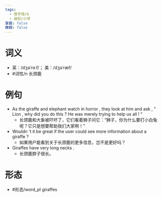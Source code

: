 ```yaml
---
tags:
  - 首字母/G
  - 级别/小学
掌握: false
模糊: false
---
```

# 词义
- 英：/dʒəˈrɑːf/； 美：/dʒəˈræf/
- #词性/n  长颈鹿
# 例句
- As the giraffe and elephant watch in horror , they look at him and ask , " Lion , why did you do this ? He was merely trying to help us all ! "
	- 长颈鹿和大象被吓坏了，它们看着狮子问它：“狮子，你为什么要打小白兔呢？它只是想要帮助我们大家啊！”
- Wouldn 't it be great if the user could see more information about a giraffe ?
	- 如果用户能看到关于长颈鹿的更多信息，岂不是更好吗？
- Giraffes have very long necks .
	- 长颈鹿脖子很长。
# 形态
- #形态/word_pl giraffes
